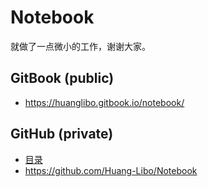 # Notebook

就做了一点微小的工作，谢谢大家。

## GitBook (public)

- <https://huanglibo.gitbook.io/notebook/>

## GitHub (private)

- [目录](SUMMARY.md)
- <https://github.com/Huang-Libo/Notebook>
